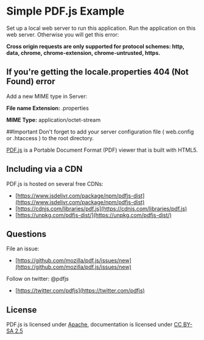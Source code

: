 # Simple PDF.js Example
Set up a local web server to run this application. Run the application on this web server. Otherwise you will get this error:

<b>Cross origin requests are only supported for protocol schemes: http, data, chrome, chrome-extension, chrome-untrusted, https.</b>

## If you're getting the locale.properties 404 (Not Found) error
Add a new MIME type in Server:

<b>File name Extension: </b>.properties

<b>MIME Type:</b> application/octet-stream

##Important
Don't forget to add your server configuration file ( web.config or .htaccess ) to the root directory.


[PDF.js](https://mozilla.github.io/pdf.js/) is a Portable Document Format (PDF) viewer that is built with HTML5.

## Including via a CDN
PDF.js is hosted on several free CDNs:
* [https://www.jsdelivr.com/package/npm/pdfjs-dist](https://www.jsdelivr.com/package/npm/pdfjs-dist)
* [https://cdnjs.com/libraries/pdf.js](https://cdnjs.com/libraries/pdf.js)
* [https://unpkg.com/pdfjs-dist/](https://unpkg.com/pdfjs-dist/)

## Questions
File an issue:
* [https://github.com/mozilla/pdf.js/issues/new](https://github.com/mozilla/pdf.js/issues/new)

Follow on twitter: @pdfjs

* [https://twitter.com/pdfjs](https://twitter.com/pdfjs)

## License
PDF.js is licensed under [Apache](https://github.com/mozilla/pdf.js/blob/master/LICENSE), documentation is licensed under [CC BY-SA 2.5](https://creativecommons.org/licenses/by-sa/2.5/)

